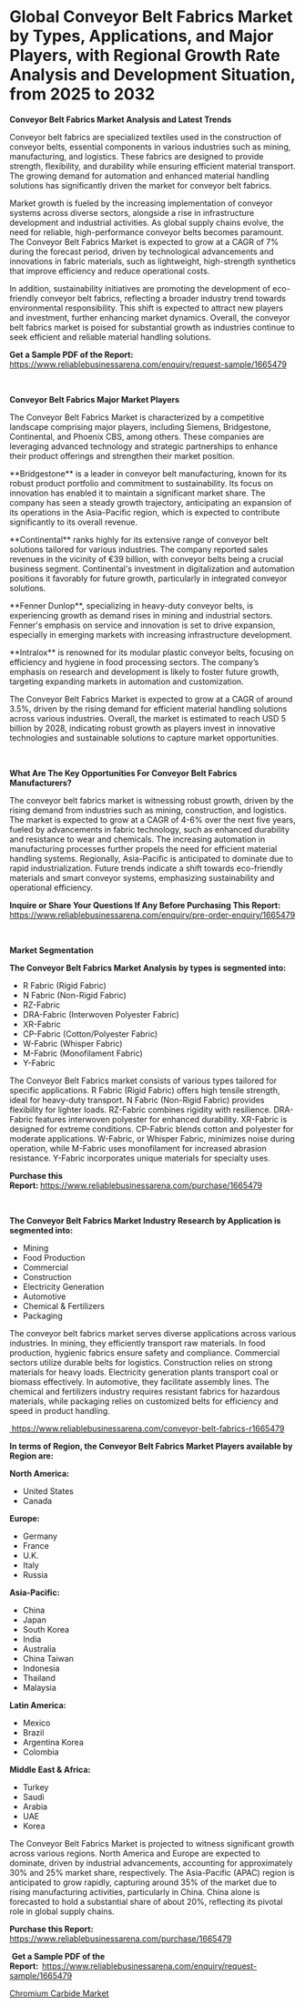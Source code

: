 <p><h1>Global Conveyor Belt Fabrics Market by Types, Applications, and Major Players, with Regional Growth Rate Analysis and Development Situation, from 2025 to 2032</h1></p><p><strong>Conveyor Belt Fabrics Market Analysis and Latest Trends</strong></p>
<p><p>Conveyor belt fabrics are specialized textiles used in the construction of conveyor belts, essential components in various industries such as mining, manufacturing, and logistics. These fabrics are designed to provide strength, flexibility, and durability while ensuring efficient material transport. The growing demand for automation and enhanced material handling solutions has significantly driven the market for conveyor belt fabrics.</p><p>Market growth is fueled by the increasing implementation of conveyor systems across diverse sectors, alongside a rise in infrastructure development and industrial activities. As global supply chains evolve, the need for reliable, high-performance conveyor belts becomes paramount. The Conveyor Belt Fabrics Market is expected to grow at a CAGR of 7% during the forecast period, driven by technological advancements and innovations in fabric materials, such as lightweight, high-strength synthetics that improve efficiency and reduce operational costs.</p><p>In addition, sustainability initiatives are promoting the development of eco-friendly conveyor belt fabrics, reflecting a broader industry trend towards environmental responsibility. This shift is expected to attract new players and investment, further enhancing market dynamics. Overall, the conveyor belt fabrics market is poised for substantial growth as industries continue to seek efficient and reliable material handling solutions.</p></p>
<p><strong>Get a Sample PDF of the Report:&nbsp;</strong> <a href="https://www.reliablebusinessarena.com/enquiry/request-sample/1665479?utm_campaign=1420&utm_medium=2&utm_source=Github&utm_content=ia&utm_term=31032025&utm_id=conveyor-belt-fabrics">https://www.reliablebusinessarena.com/enquiry/request-sample/1665479</a></p>
<p>&nbsp;</p>
<p><strong>Conveyor Belt Fabrics Major Market Players</strong></p>
<p><p>The Conveyor Belt Fabrics Market is characterized by a competitive landscape comprising major players, including Siemens, Bridgestone, Continental, and Phoenix CBS, among others. These companies are leveraging advanced technology and strategic partnerships to enhance their product offerings and strengthen their market position.</p><p>**Bridgestone** is a leader in conveyor belt manufacturing, known for its robust product portfolio and commitment to sustainability. Its focus on innovation has enabled it to maintain a significant market share. The company has seen a steady growth trajectory, anticipating an expansion of its operations in the Asia-Pacific region, which is expected to contribute significantly to its overall revenue.</p><p>**Continental** ranks highly for its extensive range of conveyor belt solutions tailored for various industries. The company reported sales revenues in the vicinity of €39 billion, with conveyor belts being a crucial business segment. Continental's investment in digitalization and automation positions it favorably for future growth, particularly in integrated conveyor solutions.</p><p>**Fenner Dunlop**, specializing in heavy-duty conveyor belts, is experiencing growth as demand rises in mining and industrial sectors. Fenner's emphasis on service and innovation is set to drive expansion, especially in emerging markets with increasing infrastructure development.</p><p>**Intralox** is renowned for its modular plastic conveyor belts, focusing on efficiency and hygiene in food processing sectors. The company’s emphasis on research and development is likely to foster future growth, targeting expanding markets in automation and customization.</p><p>The Conveyor Belt Fabrics Market is expected to grow at a CAGR of around 3.5%, driven by the rising demand for efficient material handling solutions across various industries. Overall, the market is estimated to reach USD 5 billion by 2028, indicating robust growth as players invest in innovative technologies and sustainable solutions to capture market opportunities.</p></p>
<p>&nbsp;</p>
<p><strong>What Are The Key Opportunities For Conveyor Belt Fabrics Manufacturers?</strong></p>
<p><p>The conveyor belt fabrics market is witnessing robust growth, driven by the rising demand from industries such as mining, construction, and logistics. The market is expected to grow at a CAGR of 4-6% over the next five years, fueled by advancements in fabric technology, such as enhanced durability and resistance to wear and chemicals. The increasing automation in manufacturing processes further propels the need for efficient material handling systems. Regionally, Asia-Pacific is anticipated to dominate due to rapid industrialization. Future trends indicate a shift towards eco-friendly materials and smart conveyor systems, emphasizing sustainability and operational efficiency.</p></p>
<p><strong>Inquire or Share Your Questions If Any Before Purchasing This Report:</strong> <a href="https://www.reliablebusinessarena.com/enquiry/pre-order-enquiry/1665479?utm_campaign=1420&utm_medium=2&utm_source=Github&utm_content=ia&utm_term=31032025&utm_id=conveyor-belt-fabrics">https://www.reliablebusinessarena.com/enquiry/pre-order-enquiry/1665479</a></p>
<p>&nbsp;</p>
<p><strong>Market Segmentation</strong></p>
<p><strong>The Conveyor Belt Fabrics Market Analysis by types is segmented into:</strong></p>
<p><ul><li>R Fabric (Rigid Fabric)</li><li>N Fabric (Non-Rigid Fabric)</li><li>RZ-Fabric</li><li>DRA-Fabric (Interwoven Polyester Fabric)</li><li>XR-Fabric</li><li>CP-Fabric (Cotton/Polyester Fabric)</li><li>W-Fabric (Whisper Fabric)</li><li>M-Fabric (Monofilament Fabric)</li><li>Y-Fabric</li></ul></p>
<p><p>The Conveyor Belt Fabrics market consists of various types tailored for specific applications. R Fabric (Rigid Fabric) offers high tensile strength, ideal for heavy-duty transport. N Fabric (Non-Rigid Fabric) provides flexibility for lighter loads. RZ-Fabric combines rigidity with resilience. DRA-Fabric features interwoven polyester for enhanced durability. XR-Fabric is designed for extreme conditions. CP-Fabric blends cotton and polyester for moderate applications. W-Fabric, or Whisper Fabric, minimizes noise during operation, while M-Fabric uses monofilament for increased abrasion resistance. Y-Fabric incorporates unique materials for specialty uses.</p></p>
<p><strong>Purchase this Report:&nbsp;</strong><a href="https://www.reliablebusinessarena.com/purchase/1665479?utm_campaign=1420&utm_medium=2&utm_source=Github&utm_content=ia&utm_term=31032025&utm_id=conveyor-belt-fabrics">https://www.reliablebusinessarena.com/purchase/1665479</a></p>
<p>&nbsp;</p>
<p><strong>The Conveyor Belt Fabrics Market Industry Research by Application is segmented into:</strong></p>
<p><ul><li>Mining</li><li>Food Production</li><li>Commercial</li><li>Construction</li><li>Electricity Generation</li><li>Automotive</li><li>Chemical & Fertilizers</li><li>Packaging</li></ul></p>
<p><p>The conveyor belt fabrics market serves diverse applications across various industries. In mining, they efficiently transport raw materials. In food production, hygienic fabrics ensure safety and compliance. Commercial sectors utilize durable belts for logistics. Construction relies on strong materials for heavy loads. Electricity generation plants transport coal or biomass effectively. In automotive, they facilitate assembly lines. The chemical and fertilizers industry requires resistant fabrics for hazardous materials, while packaging relies on customized belts for efficiency and speed in product handling.</p></p>
<p><a href="https://www.reliablebusinessarena.com/conveyor-belt-fabrics-r1665479?utm_campaign=1420&utm_medium=2&utm_source=Github&utm_content=ia&utm_term=31032025&utm_id=conveyor-belt-fabrics">&nbsp;https://www.reliablebusinessarena.com/conveyor-belt-fabrics-r1665479</a></p>
<p><strong>In terms of Region, the Conveyor Belt Fabrics Market Players available by Region are:</strong></p>
<p>
    <p> <strong> North America: </strong>
        <ul>
            <li>United States</li>
            <li>Canada</li>
        </ul>
        </p> 
    <p> <strong> Europe: </strong>
        <ul>
            <li>Germany</li>
            <li>France</li>
            <li>U.K.</li>
            <li>Italy</li>
            <li>Russia</li>
        </ul>
        </p> 
    <p> <strong> Asia-Pacific: </strong>
        <ul>
            <li>China</li>
            <li>Japan</li>
            <li>South Korea</li>
            <li>India</li>
            <li>Australia</li>
            <li>China Taiwan</li>
            <li>Indonesia</li>
            <li>Thailand</li>
            <li>Malaysia</li>
        </ul>
        </p> 
    <p> <strong> Latin America: </strong>
        <ul>
            <li>Mexico</li>
            <li>Brazil</li>
            <li>Argentina Korea</li>
            <li>Colombia</li>
        </ul>
        </p> 
    <p> <strong> Middle East & Africa: </strong>
        <ul>
            <li>Turkey</li>
            <li>Saudi</li>
            <li>Arabia</li>
            <li>UAE</li>
            <li>Korea</li>
        </ul>
    </p>
    </p>
<p><p>The Conveyor Belt Fabrics Market is projected to witness significant growth across various regions. North America and Europe are expected to dominate, driven by industrial advancements, accounting for approximately 30% and 25% market share, respectively. The Asia-Pacific (APAC) region is anticipated to grow rapidly, capturing around 35% of the market due to rising manufacturing activities, particularly in China. China alone is forecasted to hold a substantial share of about 20%, reflecting its pivotal role in global supply chains.</p></p>
<p><strong>Purchase this Report: </strong><a href="https://www.reliablebusinessarena.com/purchase/1665479?utm_campaign=1420&utm_medium=2&utm_source=Github&utm_content=ia&utm_term=31032025&utm_id=conveyor-belt-fabrics">https://www.reliablebusinessarena.com/purchase/1665479</a></p>
<p>&nbsp;<strong>Get a Sample PDF of the Report:&nbsp;&nbsp;</strong><a href="https://www.reliablebusinessarena.com/enquiry/request-sample/1665479?utm_campaign=1420&utm_medium=2&utm_source=Github&utm_content=ia&utm_term=31032025&utm_id=conveyor-belt-fabrics">https://www.reliablebusinessarena.com/enquiry/request-sample/1665479</a></p>
<p><strong></strong></p>
<p><p><a href="https://github.com/seyalshudae7/Market-Research-Report-List-1/blob/main/chromium-carbide-market.md?utm_campaign=1420&utm_medium=2&utm_source=Github&utm_content=ia&utm_term=31032025&utm_id=conveyor-belt-fabrics">Chromium Carbide Market</a></p></p>